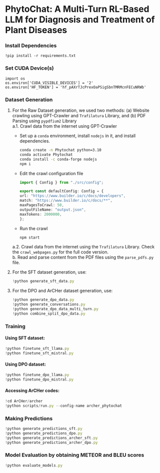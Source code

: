 # PhytoChat: A Multi-Turn RL-Based LLM for Diagnosis and Treatment of Plant Diseases

### Install Dependencies
```!pip install -r requirements.txt```

### Set CUDA Device(s)
```
import os
os.environ['CUDA_VISIBLE_DEVICES'] = '2'
os.environ['HF_TOKEN'] = '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'
```

### Dataset Generation
1. For the Raw Dataset generation, we used two methods: (a) Website crawling using GPT-Crawler and ```Trafilatura``` Library, and (b) PDF Parsing using ```pypdfium2``` Library <br>
   a.1. Crawl data from the internet using GPT-Crawler
   * Set up a `conda` environment, install `nodejs` in it, and install dependencies.

     ```bash
     conda create -n Phytochat python=3.10
     conda activate Phytochat
     conda install -c conda-forge nodejs
     npm i
     ```

   * Edit the crawl configuration file
     ```ts
     import { Config } from "./src/config";

     export const defaultConfig: Config = {
     url: "https://www.builder.io/c/docs/developers",
     match: "https://www.builder.io/c/docs/**",
     maxPagesToCrawl: 50,
     outputFileName: "output.json",
     maxTokens: 2000000,
     };
     ```
   * Run the crawl
     ```bash
     npm start
     ```

   a.2. Crawl data from the internet using the ```Trafilatura``` Library. Check the ```crawl_webpages.py``` for the full code version. <br>
   b. Read and parse content from the PDF files using the ```parse_pdfs.py``` file. <br>

2. For the SFT dataset generation, use:
   ```ts
   !python generate_sft_data.py
   ```
   
3. For the DPO and ArCHer dataset generation, use:
   ```ts
   !python generate_dpo_data.py
   !python generate_conversations.py
   !python generate_dpo_data_multi_turn.py
   !python combine_split_dpo_data.py
   ```

### Training
#### Using SFT dataset:

```ts
!python finetune_sft_llama.py
!python finetune_sft_mistral.py
```

#### Using DPO dataset:
```ts
!python finetune_dpo_llama.py
!python finetune_dpo_mistral.py
```

#### Accessing ArCHer codes:
```ts
!cd ArCHer/archer
!python scripts/run.py --config-name archer_phytochat
```

### Making Predictions
```ts
!python generate_predictions_sft.py
!python generate_predictions_dpo.py
!python generate_predictions_archer_sft.py
!python generate_predictions_archer_dpo.py
```

### Model Evaluation by obtaining METEOR and BLEU scores
```ts
!python evaluate_models.py
```

